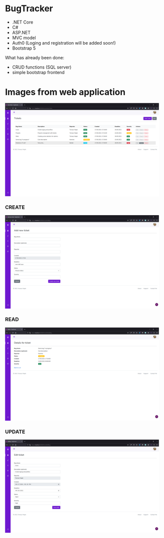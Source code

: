 # BugTracker
* .NET Core 
* C#
* ASP.NET
* MVC model
* Auth0 (Loging and registration will be added soon!)
* Bootstrap 5

What has already been done:
* CRUD functions (SQL server)
* simple bootstrap frontend

# Images from web application
![alt text](https://github.com/TomaszMajek/BugTracker/blob/master/BugTracker/Tickets%20Tab.png)



### CREATE 
![alt text](https://github.com/TomaszMajek/BugTracker/blob/master/BugTracker/Create%20new%20ticket.png)

### READ
![alt text](https://github.com/TomaszMajek/BugTracker/blob/master/BugTracker/Details%20of%20ticket.png)

### UPDATE
![alt text](https://github.com/TomaszMajek/BugTracker/blob/master/BugTracker/Edit%20ticket.png)


